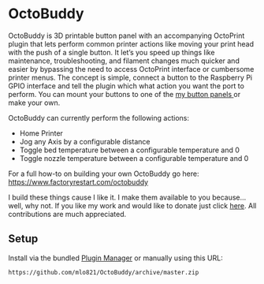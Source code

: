 # OctoBuddy

OctoBuddy is 3D printable button panel with an accompanying OctoPrint plugin that lets perform common printer actions like moving your print head with the push of a single button.  It let’s you speed up things like maintenance, troubleshooting, and filament changes much quicker and easier by bypassing the need to access OctoPrint interface or cumbersome printer menus.  The concept is simple, connect a button to the Raspberry Pi GPIO interface and tell the plugin which what action you want the port to perform.  You can mount your buttons to one of the <a href="https://www.thingiverse.com/thing:4727285"> my button panels </a> or make your own.

OctoBuddy can currently perform the following actions:
<ul>
    <li>Home Printer</li>
    <li>Jog any Axis by a configurable distance</li>
    <li>Toggle bed temperature between a configurable temperature and 0</li>
    <li>Toggle nozzle temperature between a configurable temperature and 0</li>
</ul>

For a full how-to on building your own OctoBuddy go here: https://www.factoryrestart.com/octobuddy

I build these things cause I like it.  I make them available to you because… well, why not.  If you like my work and would like to donate just click <a href="https://www.paypal.com/donate?hosted_button_id=JVWDV6EYGZ7W6">here</a>.  All contributions are much appreciated.   

## Setup

Install via the bundled [Plugin Manager](https://docs.octoprint.org/en/master/bundledplugins/pluginmanager.html)
or manually using this URL:

    https://github.com/mlo821/OctoBuddy/archive/master.zip


